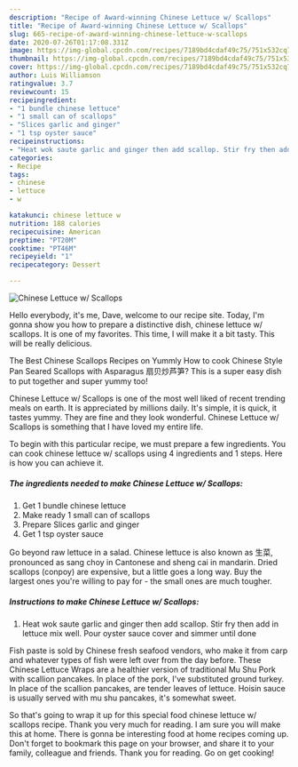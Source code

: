 ```yaml
---
description: "Recipe of Award-winning Chinese Lettuce w/ Scallops"
title: "Recipe of Award-winning Chinese Lettuce w/ Scallops"
slug: 665-recipe-of-award-winning-chinese-lettuce-w-scallops
date: 2020-07-26T01:17:08.331Z
image: https://img-global.cpcdn.com/recipes/7189bd4cdaf49c75/751x532cq70/chinese-lettuce-w-scallops-recipe-main-photo.jpg
thumbnail: https://img-global.cpcdn.com/recipes/7189bd4cdaf49c75/751x532cq70/chinese-lettuce-w-scallops-recipe-main-photo.jpg
cover: https://img-global.cpcdn.com/recipes/7189bd4cdaf49c75/751x532cq70/chinese-lettuce-w-scallops-recipe-main-photo.jpg
author: Luis Williamson
ratingvalue: 3.7
reviewcount: 15
recipeingredient:
- "1 bundle chinese lettuce"
- "1 small can of scallops"
- "Slices garlic and ginger"
- "1 tsp oyster sauce"
recipeinstructions:
- "Heat wok saute garlic and ginger then add scallop. Stir fry then add in lettuce mix well. Pour oyster sauce cover and simmer until done"
categories:
- Recipe
tags:
- chinese
- lettuce
- w

katakunci: chinese lettuce w 
nutrition: 188 calories
recipecuisine: American
preptime: "PT20M"
cooktime: "PT46M"
recipeyield: "1"
recipecategory: Dessert

---
```



![Chinese Lettuce w/ Scallops](https://img-global.cpcdn.com/recipes/7189bd4cdaf49c75/751x532cq70/chinese-lettuce-w-scallops-recipe-main-photo.jpg)

Hello everybody, it's me, Dave, welcome to our recipe site. Today, I'm gonna show you how to prepare a distinctive dish, chinese lettuce w/ scallops. It is one of my favorites. This time, I will make it a bit tasty. This will be really delicious.

The Best Chinese Scallops Recipes on Yummly How to cook Chinese Style Pan Seared Scallops with Asparagus 扇贝炒芦笋? This is a super easy dish to put together and super yummy too!

Chinese Lettuce w/ Scallops is one of the most well liked of recent trending meals on earth. It is appreciated by millions daily. It's simple, it is quick, it tastes yummy. They are fine and they look wonderful. Chinese Lettuce w/ Scallops is something that I have loved my entire life.


To begin with this particular recipe, we must prepare a few ingredients. You can cook chinese lettuce w/ scallops using 4 ingredients and 1 steps. Here is how you can achieve it.

<!--inarticleads1-->

##### The ingredients needed to make Chinese Lettuce w/ Scallops:

1. Get 1 bundle chinese lettuce
1. Make ready 1 small can of scallops
1. Prepare Slices garlic and ginger
1. Get 1 tsp oyster sauce


Go beyond raw lettuce in a salad. Chinese lettuce is also known as 生菜, pronounced as sang choy in Cantonese and sheng cai in mandarin. Dried scallops (conpoy) are expensive, but a little goes a long way. Buy the largest ones you&#39;re willing to pay for - the small ones are much tougher. 

<!--inarticleads2-->

##### Instructions to make Chinese Lettuce w/ Scallops:

1. Heat wok saute garlic and ginger then add scallop. Stir fry then add in lettuce mix well. Pour oyster sauce cover and simmer until done


Fish paste is sold by Chinese fresh seafood vendors, who make it from carp and whatever types of fish were left over from the day before. These Chinese Lettuce Wraps are a healthier version of traditional Mu Shu Pork with scallion pancakes. In place of the pork, I&#39;ve substituted ground turkey. In place of the scallion pancakes, are tender leaves of lettuce. Hoisin sauce is usually served with mu shu pancakes, it&#39;s somewhat sweet. 

So that's going to wrap it up for this special food chinese lettuce w/ scallops recipe. Thank you very much for reading. I am sure you will make this at home. There is gonna be interesting food at home recipes coming up. Don't forget to bookmark this page on your browser, and share it to your family, colleague and friends. Thank you for reading. Go on get cooking!
